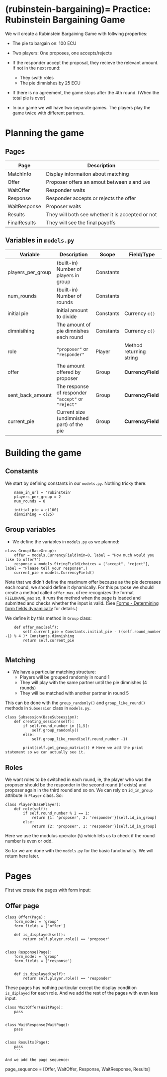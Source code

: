 (rubinstein-bargaining)=
Practice: Rubinstein Bargaining Game
=====================================

We will create a Rubinstein Bargaining Game with follwing properties:

* The pie to bargain on: 100 ECU
* Two players: One proposes, one accepts/rejects
* If the responder accept the proposal, they recieve the relevant amount. If not in the next round:
  * They swith roles
  * The pie dimnishes by 25 ECU
* If there is no agreement, the game stops after the 4th round. (When the total pie is over)

* In our game we will have two separate games. The players play the game twice with different partners.


# Planning the game

## Pages
<!--
```{figure} ../figures/trust_game_str.png
---
name: trust_game_str
---
Trust Game Structure
```
-->
| Page         | Description                                      |
|--------------|--------------------------------------------------|
| MatchInfo    | Display informaiton about matching               |
| Offer        | Proposer offers an amout between `0` and `100`   |
| WaitOffer    | Responder waits                                  |
| Response     | Responder accepts or rejects the offer           |
| WaitResponse | Proposer waits                                   |
| Results      | They will both see whether it is accepted or not |
| FinalResults | They will see the final payoffs                  |


## Variables in `models.py`

| Variable          | Description                                        | Scope     | Field/Type              |
| -------------     | ----------------------------------                 | --------  | ----------              |
| players_per_group | (built-in) Number of players in group              | Constants |                         |
| num_rounds        | (built-in) Number of rounds                        | Constants |                         |
| initial pie       | Initial amount to divide                           | Constants | Currency `c()`          |
| dimnisihing       | The amount of pie dimnishes each round             | Constants | Currency `c()`          |
| role              | `"proposer"` or `"responder"`                      | Player    | Method returning string |
| offer             | The amount offered by proposer                     | Group     | **CurrencyField**       |
| sent_back_amount  | The response of responder `"accept"` or `"reject"` | Group     | **CurrencyField**       |
| current_pie       | Current size (undimnished part) of the pie         | Group     | **CurrencyField**         |


# Building the game

## Constants 
We start by defining constants in our `models.py`. Nothing tricky there:

```
    name_in_url = 'rubinstein'
    players_per_group = 2
    num_rounds = 8

    initial_pie = c(100)
    dimnishing = c(25)
```

## Group variables
* We define the variables in `models.py` as we planned:

```
class Group(BaseGroup):
    offer = models.CurrencyField(min=0, label = "How much would you like to offer?")
    response = models.StringField(choices = ["accept", "reject"], label = "Please tell your response",)
    current_pie = models.CurrencyField()
```

Note that we didn't define the maximum offer because as the pie decreases each round, we should define it dynamically. For this purpose we should create a method called `offer_max`. oTree recognizes the format `FIELDNAME_max` so, it runs the method when the page is loaded and submitted and checks whether the input is valid. (See [Forms - Determining form fields dynamically](
https://otree.readthedocs.io/en/latest/forms.html?highlight=dynamically%5C#field-name-max) for details.)

We define it by this method in `Group` class:

```
    def offer_max(self):
        self.current_pie = Constants.initial_pie - ((self.round_number -1) % 4 )* Constants.dimnishing
        return self.current_pie


```



## Matching
* We have a particular matching structure:
  * Players will be grouped randomly in round 1
  * They will play with the same partner until the pie dimnishes (4 rounds)
  * They will be matched with another partner in round 5
  
This can be done with the `group_randomly()` and `group_like_round()` methods in `Subsession` class in `models.py`. 

```
class Subsession(BaseSubsession):
    def creating_session(self):
        if self.round_number in [1,5]:
            self.group_randomly()
        else:
            self.group_like_round(self.round_number -1)

        print(self.get_group_matrix()) # Here we add the print statement so we can actually see it.
```

## Roles
We want roles to be switched in each round, ie, the player who was the proposer should be the responder in the second round (if exists) and proposer again in the third round and so on. We can rely on `id_in_group` attribute in `Player` class. So:

```
class Player(BasePlayer):
    def role(self):
        if self.round_number % 2 == 1:
            return {1: 'proposer', 2: 'responder'}[self.id_in_group]
        else:
            return {2: 'proposer', 1: 'responder'}[self.id_in_group]
```

Here we use the modulus operator (`%`) which lets us to check if the round number is even or odd.


So far we are done with the `models.py` for the basic functionality. We will return here later.

# Pages 

First we create the pages with form input:

## Offer page

```
class Offer(Page):
    form_model = 'group'
    form_fields = ['offer']

    def is_displayed(self):
        return self.player.role() == 'proposer'
        
        
class Response(Page):
    form_model = 'group'
    form_fields = ['response']


    def is_displayed(self):
        return self.player.role() == 'responder'
```

These pages has nothing particular except the display condition `is_diplayed` for each role. And we add the rest of the pages with even less input.


```
class WaitOffer(WaitPage):
    pass


class WaitResponse(WaitPage):
    pass


class Results(Page):
    pass
    ```
    
And we add the page sequence:
```
page_sequence = [Offer, WaitOffer, Response, WaitResponse, Results]
```


